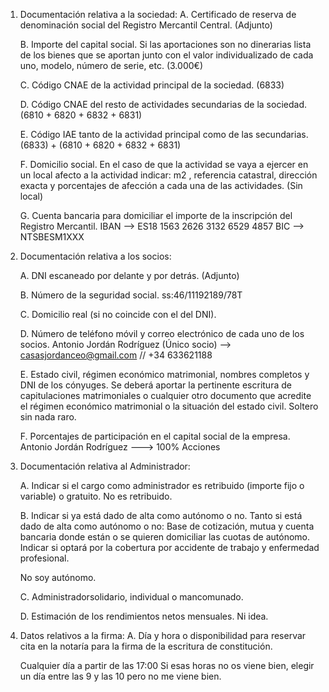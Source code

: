 

1. Documentación relativa a la sociedad:
   A. Certificado de reserva de denominación social del Registro Mercantil
   Central. (Adjunto)

   B. Importe del capital social. Si las aportaciones son no dinerarias lista de los
   bienes que se aportan junto con el valor individualizado de cada uno,
   modelo, número de serie, etc. (3.000€)

   C. Código CNAE de la actividad principal de la sociedad. (6833)

   D. Código CNAE del resto de actividades secundarias de la sociedad. (6810 + 6820 + 6832 + 6831)

   E. Código IAE tanto de la actividad principal como de las secundarias. (6833) + (6810 + 6820 + 6832 + 6831)

   F. Domicilio social. En el caso de que la actividad se vaya a ejercer en un local
   afecto a la actividad indicar: m2 , referencia catastral, dirección exacta y
   porcentajes de afección a cada una de las actividades.
   (Sin local)

   G. Cuenta bancaria para domiciliar el importe de la inscripción del Registro
   Mercantil.
   IBAN --> ES18 1563 2626 3132 6529 4857
   BIC --> NTSBESM1XXX

2. Documentación relativa a los socios:

   A. DNI escaneado por delante y por detrás.
   (Adjunto)

   B. Número de la seguridad social.
   ss:46/11192189/78T

   C. Domicilio real (si no coincide con el del DNI).

   D. Número de teléfono móvil y correo electrónico de cada uno de los socios.
   Antonio Jordán Rodríguez (Único socio) --> casasjordanceo@gmail.com // +34 633621188

   E. Estado civil, régimen económico matrimonial, nombres completos y DNI
   de los cónyuges. Se deberá aportar la pertinente escritura de
   capitulaciones matrimoniales o cualquier otro documento que acredite el
   régimen económico matrimonial o la situación del estado civil.
   Soltero sin nada raro.

   F. Porcentajes de participación en el capital social de la empresa.
   Antonio Jordán Rodríguez ---> 100% Acciones

3. Documentación relativa al Administrador:

   A. Indicar si el cargo como administrador es retribuido (importe fijo o
   variable) o gratuito.
   No es retribuido.

   B. Indicar si ya está dado de alta como autónomo o no. Tanto si está dado de
   alta como autónomo o no: Base de cotización, mutua y cuenta bancaria
   donde están o se quieren domiciliar las cuotas de autónomo. Indicar si
   optará por la cobertura por accidente de trabajo y enfermedad
   profesional.

   No soy autónomo.

   C. Administradorsolidario, individual o mancomunado.

   D. Estimación de los rendimientos netos mensuales.
   Ni idea.

4. Datos relativos a la firma:
   A. Día y hora o disponibilidad para reservar cita en la notaría para la firma de
   la escritura de constitución.

   Cualquier día a partir de las 17:00
   Si esas horas no os viene bien, elegir un día entre las 9 y las 10 pero no me viene bien.
